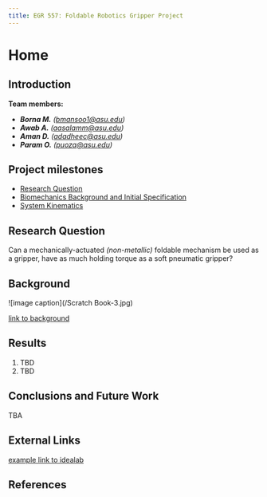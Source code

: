 ```yaml
---
title: EGR 557: Foldable Robotics Gripper Project
---
```


# Home

## Introduction

**Team members:**
* **_Borna M._** _(bmansoo1@asu.edu)_
* **_Awab A._** _(aasalamm@asu.edu)_
* **_Aman D._** _(adadheec@asu.edu)_
* **_Param O._** _(puoza@asu.edu)_

## Project milestones
* [Research Question](https://docs.google.com/document/d/1Ha8Uiep2JMpkxVQrtZwFXZW0HIIsaR5yVp42EbIovvU/edit?usp=sharing)
* [Biomechanics Background and Initial Specification](https://docs.google.com/document/d/1LMGEz92Ehj-N889kg9gg3nCI4tA_00SYzk7LXceA_Vg/edit?usp=sharing)
* [System Kinematics](https://colab.research.google.com/drive/17KaxnZZcgZ9umqyDV-NyMys-4oyCkL-D?usp=sharing)

## Research Question

Can a mechanically-actuated _(non-metallic)_ foldable mechanism be used as a gripper, have as much holding torque as a soft pneumatic gripper?

## Background

![image caption](/Scratch Book-3.jpg)

[link to background](/background)

## Results

1. TBD
2. TBD

## Conclusions and Future Work

TBA

## External Links

[example link to idealab](https://idealab.asu.edu)

## References
